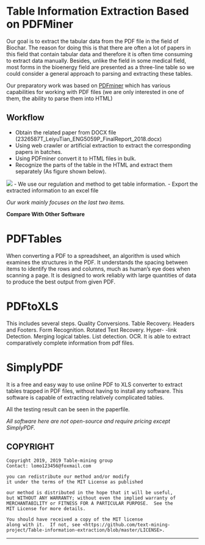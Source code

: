 # Table Information Extraction Based on PDFMiner

Our goal is to extract the tabular data from the PDF file in the field of Biochar. 
The reason for doing this is that there are often a lot of papers in this field that contain tabular data and therefore
it is often time consuming to extract data manually. Besides, unlike the field in some medical field,
most forms in the bioenergy field are presented as a three-line table so we could 
consider a general approach to parsing and extracting these tables.


Our preparatory work was based on [PDFminer](https://github.com/euske/pdfminer/) which 
has various capabilities for working with PDF files (we are only interested in one of them, the ability to parse them into HTML)

Workflow
---

- Obtain the related paper from DOCX file (2326587T_LeiyuTian_ENG5059P_FinalReport_2018.docx)
- Using web crawler or artificial extraction to extract the corresponding papers in batches.
- Using PDFminer convert it to HTML files in bulk.
- Recognize the parts of the table in the HTML and extract them separately (As figure shown below).
<img src='flow chart.png'>
- We use our regulation and method to get table information.
- Export the extracted information to an excel file


*Our work mainly focuses on the last two items.*

**Compare With Other Software**
# PDFTables
  When converting a PDF to a spreadsheet, an algorithm is used which examines the structures in the PDF. It understands the spacing
  between items to identify the rows and columns, much as human’s eye does when scanning a page.  It is designed to work reliably with
  large quantities of data to produce the best output from given PDF. 
# PDFtoXLS
  This includes several steps. Quality Conversions. Table Recovery. Headers and Footers. Form Recognition. Rotated Text Recovery. Hyper-
  -link Detection. Merging logical tables. List detection. OCR. It is able to extract comparatively complete information from pdf files.
# SimplyPDF
  It is a free and easy way to use online PDF to XLS converter to extract tables trapped in PDF files, without having to install any
  software. This software is capable of extracting relatively complicated tables.
 
All the testing result can be seen in the paperfile.


*All software here are not open-source and require pricing except SimplyPDF.*


COPYRIGHT
-----------------------------------------------------------

    Copyright 2019, 2019 Table-mining group
    Contact: lomo123456@foxmail.com

    you can redistribute our method and/or modify
    it under the terms of the MIT License as published 

    our method is distributed in the hope that it will be useful,
    but WITHOUT ANY WARRANTY; without even the implied warranty of
    MERCHANTABILITY or FITNESS FOR A PARTICULAR PURPOSE.  See the
    MIT License for more details.

    You should have received a copy of the MIT license
    along with it.  If not, see <https://github.com/text-mining-project/Table-information-extraction/blob/master/LICENSE>.

-----------------------------------------------------------
